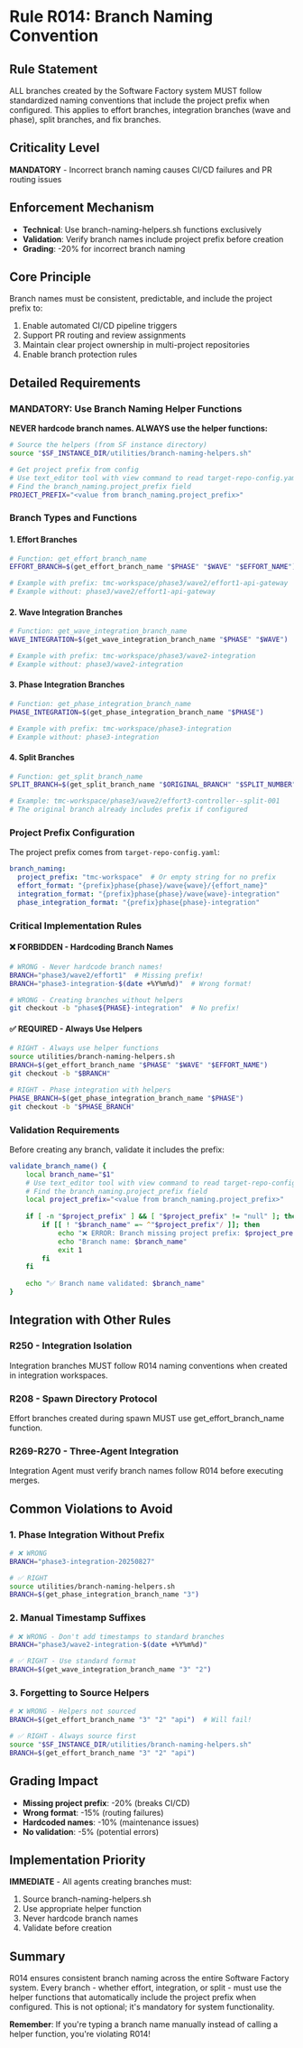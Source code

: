 # Rule R014: Branch Naming Convention

## Rule Statement
ALL branches created by the Software Factory system MUST follow standardized naming conventions that include the project prefix when configured. This applies to effort branches, integration branches (wave and phase), split branches, and fix branches.

## Criticality Level
**MANDATORY** - Incorrect branch naming causes CI/CD failures and PR routing issues

## Enforcement Mechanism
- **Technical**: Use branch-naming-helpers.sh functions exclusively
- **Validation**: Verify branch names include project prefix before creation
- **Grading**: -20% for incorrect branch naming

## Core Principle

Branch names must be consistent, predictable, and include the project prefix to:
1. Enable automated CI/CD pipeline triggers
2. Support PR routing and review assignments
3. Maintain clear project ownership in multi-project repositories
4. Enable branch protection rules

## Detailed Requirements

### MANDATORY: Use Branch Naming Helper Functions

**NEVER hardcode branch names. ALWAYS use the helper functions:**

```bash
# Source the helpers (from SF instance directory)
source "$SF_INSTANCE_DIR/utilities/branch-naming-helpers.sh"

# Get project prefix from config
# Use text_editor tool with view command to read target-repo-config.yaml:
# Find the branch_naming.project_prefix field
PROJECT_PREFIX="<value from branch_naming.project_prefix>"
```

### Branch Types and Functions

#### 1. Effort Branches
```bash
# Function: get_effort_branch_name
EFFORT_BRANCH=$(get_effort_branch_name "$PHASE" "$WAVE" "$EFFORT_NAME")

# Example with prefix: tmc-workspace/phase3/wave2/effort1-api-gateway
# Example without: phase3/wave2/effort1-api-gateway
```

#### 2. Wave Integration Branches
```bash
# Function: get_wave_integration_branch_name
WAVE_INTEGRATION=$(get_wave_integration_branch_name "$PHASE" "$WAVE")

# Example with prefix: tmc-workspace/phase3/wave2-integration
# Example without: phase3/wave2-integration
```

#### 3. Phase Integration Branches
```bash
# Function: get_phase_integration_branch_name
PHASE_INTEGRATION=$(get_phase_integration_branch_name "$PHASE")

# Example with prefix: tmc-workspace/phase3-integration
# Example without: phase3-integration
```

#### 4. Split Branches
```bash
# Function: get_split_branch_name
SPLIT_BRANCH=$(get_split_branch_name "$ORIGINAL_BRANCH" "$SPLIT_NUMBER")

# Example: tmc-workspace/phase3/wave2/effort3-controller--split-001
# The original branch already includes prefix if configured
```

### Project Prefix Configuration

The project prefix comes from `target-repo-config.yaml`:

```yaml
branch_naming:
  project_prefix: "tmc-workspace"  # Or empty string for no prefix
  effort_format: "{prefix}phase{phase}/wave{wave}/{effort_name}"
  integration_format: "{prefix}phase{phase}/wave{wave}-integration"
  phase_integration_format: "{prefix}phase{phase}-integration"
```

### Critical Implementation Rules

#### ❌ FORBIDDEN - Hardcoding Branch Names
```bash
# WRONG - Never hardcode branch names!
BRANCH="phase3/wave2/effort1"  # Missing prefix!
BRANCH="phase3-integration-$(date +%Y%m%d)"  # Wrong format!

# WRONG - Creating branches without helpers
git checkout -b "phase${PHASE}-integration"  # No prefix!
```

#### ✅ REQUIRED - Always Use Helpers
```bash
# RIGHT - Always use helper functions
source utilities/branch-naming-helpers.sh
BRANCH=$(get_effort_branch_name "$PHASE" "$WAVE" "$EFFORT_NAME")
git checkout -b "$BRANCH"

# RIGHT - Phase integration with helpers
PHASE_BRANCH=$(get_phase_integration_branch_name "$PHASE")
git checkout -b "$PHASE_BRANCH"
```

### Validation Requirements

Before creating any branch, validate it includes the prefix:

```bash
validate_branch_name() {
    local branch_name="$1"
    # Use text_editor tool with view command to read target-repo-config.yaml:
    # Find the branch_naming.project_prefix field
    local project_prefix="<value from branch_naming.project_prefix>"
    
    if [ -n "$project_prefix" ] && [ "$project_prefix" != "null" ]; then
        if [[ ! "$branch_name" =~ ^"$project_prefix"/ ]]; then
            echo "❌ ERROR: Branch missing project prefix: $project_prefix"
            echo "Branch name: $branch_name"
            exit 1
        fi
    fi
    
    echo "✅ Branch name validated: $branch_name"
}
```

## Integration with Other Rules

### R250 - Integration Isolation
Integration branches MUST follow R014 naming conventions when created in integration workspaces.

### R208 - Spawn Directory Protocol  
Effort branches created during spawn MUST use get_effort_branch_name function.

### R269-R270 - Three-Agent Integration
Integration Agent must verify branch names follow R014 before executing merges.

## Common Violations to Avoid

### 1. Phase Integration Without Prefix
```bash
# ❌ WRONG
BRANCH="phase3-integration-20250827"

# ✅ RIGHT
source utilities/branch-naming-helpers.sh
BRANCH=$(get_phase_integration_branch_name "3")
```

### 2. Manual Timestamp Suffixes
```bash
# ❌ WRONG - Don't add timestamps to standard branches
BRANCH="phase3/wave2-integration-$(date +%Y%m%d)"

# ✅ RIGHT - Use standard format
BRANCH=$(get_wave_integration_branch_name "3" "2")
```

### 3. Forgetting to Source Helpers
```bash
# ❌ WRONG - Helpers not sourced
BRANCH=$(get_effort_branch_name "3" "2" "api")  # Will fail!

# ✅ RIGHT - Always source first
source "$SF_INSTANCE_DIR/utilities/branch-naming-helpers.sh"
BRANCH=$(get_effort_branch_name "3" "2" "api")
```

## Grading Impact

- **Missing project prefix**: -20% (breaks CI/CD)
- **Wrong format**: -15% (routing failures)
- **Hardcoded names**: -10% (maintenance issues)
- **No validation**: -5% (potential errors)

## Implementation Priority

**IMMEDIATE** - All agents creating branches must:
1. Source branch-naming-helpers.sh
2. Use appropriate helper function
3. Never hardcode branch names
4. Validate before creation

## Summary

R014 ensures consistent branch naming across the entire Software Factory system. Every branch - whether effort, integration, or split - must use the helper functions that automatically include the project prefix when configured. This is not optional; it's mandatory for system functionality.

**Remember**: If you're typing a branch name manually instead of calling a helper function, you're violating R014!